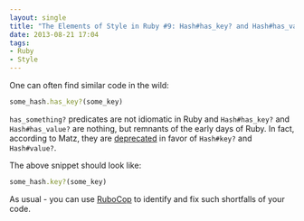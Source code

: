 ```yaml
---
layout: single
title: "The Elements of Style in Ruby #9: Hash#has_key? and Hash#has_value? are deprecated"
date: 2013-08-21 17:04
tags:
- Ruby
- Style
---
```


One can often find similar code in the wild:

``` ruby
some_hash.has_key?(some_key)
```

`has_something?` predicates are not idiomatic in Ruby and
`Hash#has_key?` and `Hash#has_value?` are nothing, but remnants of the
early days of Ruby. In fact, according to Matz, they are
[deprecated](http://blade.nagaokaut.ac.jp/cgi-bin/scat.rb/ruby/ruby-core/43765)
in favor of `Hash#key?` and `Hash#value?`.

The above snippet should look like:

``` ruby
some_hash.key?(some_key)
```

As usual - you can use [RuboCop](https://github.com/bbatsov/rubocop)
to identify and fix such shortfalls of your code.
